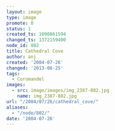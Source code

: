```yaml
---
layout: image
type: image
promote: 0
status: 1
created_ts: 1090861594
changed_ts: 1372159400
node_id: 802
title: Cathedral Cove
author: anj
created: '2004-07-26'
changed: '2013-06-25'
tags:
  - Coromandel
images:
  - src: image/images/img_2387-802.jpg
    name: img_2387-802.jpg
url: "/2004/07/26/cathedral_cove/"
aliases:
  - "/node/802/"
date: '2004-07-26'
---
```


